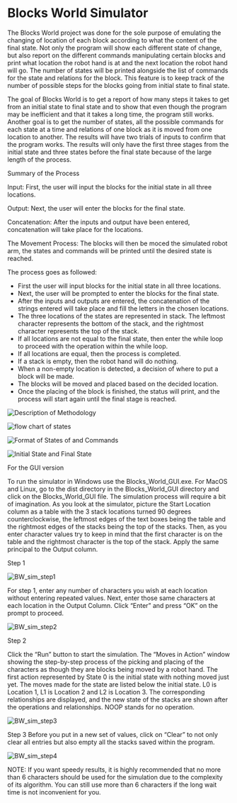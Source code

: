 # Blocks World Simulator

The Blocks World project was done for the sole purpose of emulating the changing of location of each block according to what the content of the final state. Not only the program will show each different state of change, but also report on the different commands manipulating certain blocks and print what location the robot hand is at and the next location the robot hand will go. The number of states will be printed alongside the list of commands for the state and relations for the block. This feature is to keep track of the number of possible steps for the blocks going from initial state to final state.

The goal of Blocks World is to get a report of how many steps it takes to get from an initial state to final state and to show that even though the program may be inefficient and that it takes a long time, the program still works. Another goal is to get the number of states, all the possible commands for each state at a time and relations of one block as it is moved from one location to another. The results will have two trials of inputs to confirm that the program works. The results will only have the first three stages from the initial state and three states before the final state because of the large length of the process.


Summary of the Process

Input: First, the user will input the blocks for the initial state in all three locations.

Output: Next, the user will enter the blocks for the final state.

Concatenation: After the inputs and output have been entered, concatenation will take place for the locations.

The Movement Process: The blocks will then be moced the simulated robot arm, the states and commands will be printed until the desired state is reached.


The process goes as followed:
- First the user will input blocks for the initial state in all three locations.
- Next, the user will be prompted to enter the blocks for the final state.
- After the inputs and outputs are entered, the concatenation of the strings entered will take place and fill the letters in the chosen locations.
- The three locations of the states are represented in stack. The leftmost character represents the bottom of the stack, and the rightmost character represents the top of the stack.
- If all locations are not equal to the final state, then enter the while loop to proceed with the operation within the while loop.
- If all locations are equal, then the process is completed.
- If a stack is empty, then the robot hand will do nothing.
- When a non-empty location is detected, a decision of where to put a block will be made.
- The blocks will be moved and placed based on the decided location.
- Once the placing of the block is finished, the status will print, and the process will start again until the final stage is reached.



![Description of Methodology](https://github.com/user-attachments/assets/525e7ffe-da8a-437c-aed1-d0b8c703f99d)


![flow chart of states](https://github.com/user-attachments/assets/18037209-6b90-45cb-853f-676102abba4b)


![Format of States of and Commands](https://github.com/user-attachments/assets/86695e8f-6437-4b9b-b8ae-50c55c9092cf)


![Initial State and Final State](https://github.com/user-attachments/assets/f67aaf0c-8919-4fb4-a8a2-e5fc5a77eb82)





For the GUI version

To run the simulator in Windows use the Blocks_World_GUI.exe. For MacOS and Linux, go to the dist directory in the Blocks_World_GUI directory and click on the Blocks_World_GUI file. The simulation process will require a bit of imagination. As you look at the simulator, picture the
Start Location column as a table with the 3 stack locations turned 90 degrees counterclockwise,
the leftmost edges of the text boxes being the table and the rightmost edges of the stacks being the
top of the stacks. Then, as you enter character values try to keep in mind that the first character is
on the table and the rightmost character is the top of the stack. Apply the same principal to the
Output column.

Step 1

![BW_sim_step1](https://github.com/user-attachments/assets/be19a253-97bb-4ec5-bbb2-47d3df91879c)

For step 1, enter any number of characters you wish at each location without entering repeated
values. Next, enter those same characters at each location in the Output Column. Click “Enter”
and press “OK” on the prompt to proceed.

![BW_sim_step2](https://github.com/user-attachments/assets/2656ca34-2cef-4e38-b068-0e2f8630e956)

Step 2

Click the “Run” button to start the simulation. The “Moves in Action” window showing the step-by-step process of the picking and placing of the characters as though they are blocks being moved by a robot hand. The first action represented by State 0 is the initial state with nothing moved just yet. The moves made for the state are listed below the initial state. L0 is Location 1, L1 is Location 2 and L2 is Location 3. The corresponding relationships are displayed, and the new state of the stacks are shown after the operations and relationships. NOOP stands for no operation.

![BW_sim_step3](https://github.com/user-attachments/assets/b1407a34-18ed-47b2-b30d-6146342a6819)

Step 3
Before you put in a new set of values, click on “Clear” to not only clear all entries but also empty all the stacks saved within the program.

![BW_sim_step4](https://github.com/user-attachments/assets/1394cb24-c776-4d97-899f-8a2b39a63502)

NOTE: If you want speedy results, it is highly recommended that no more than 6 characters should be used for the simulation due to the complexity of its algorithm. You can still use more than 6 characters if the long wait time is not inconvenient for you.

